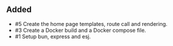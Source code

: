 ## Added
- #5 Create the home page templates, route call and rendering.
- #3 Create a Docker build and a Docker compose file.
- #1 Setup bun, express and esj.
